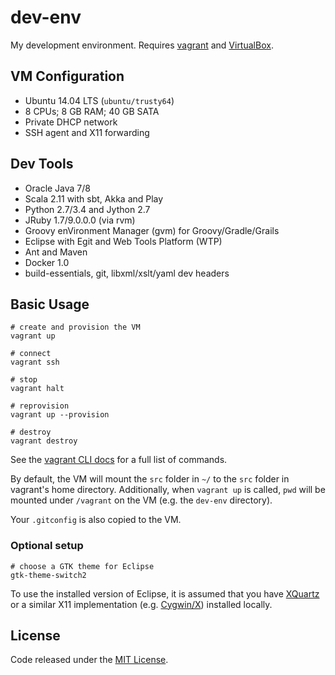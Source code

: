 # dev-env

My development environment. Requires [vagrant](http://www.vagrantup.com/downloads.html) and [VirtualBox](https://www.virtualbox.org/wiki/Downloads).

## VM Configuration

  * Ubuntu 14.04 LTS (`ubuntu/trusty64`)
  * 8 CPUs; 8 GB RAM; 40 GB SATA
  * Private DHCP network
  * SSH agent and X11 forwarding

## Dev Tools
  * Oracle Java 7/8
  * Scala 2.11 with sbt, Akka and Play
  * Python 2.7/3.4 and Jython 2.7
  * JRuby 1.7/9.0.0.0 (via rvm)
  * Groovy enVironment Manager (gvm) for Groovy/Gradle/Grails
  * Eclipse with Egit and Web Tools Platform (WTP)
  * Ant and Maven
  * Docker 1.0
  * build-essentials, git, libxml/xslt/yaml dev headers

## Basic Usage

    # create and provision the VM
    vagrant up

    # connect
    vagrant ssh

    # stop
    vagrant halt

    # reprovision
    vagrant up --provision

    # destroy
    vagrant destroy

See the [vagrant CLI docs](https://docs.vagrantup.com/v2/cli/index.html) for a full list of commands.

By default, the VM will mount the `src` folder in `~/` to the `src` folder in vagrant's home directory. Additionally, when `vagrant up` is called, `pwd` will be mounted under `/vagrant` on the VM (e.g. the `dev-env` directory).

Your `.gitconfig` is also copied to the VM.

### Optional setup

    # choose a GTK theme for Eclipse
    gtk-theme-switch2

To use the installed version of Eclipse, it is assumed that you have [XQuartz](http://xquartz.macosforge.org/landing/) or a similar X11 implementation (e.g. [Cygwin/X](http://en.wikipedia.org/wiki/Cygwin/X)) installed locally.

## License

Code released under the [MIT License](LICENSE).